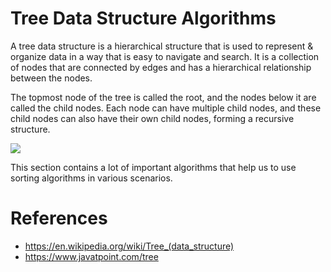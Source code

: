 # Tree Data Structure Algorithms
A tree data structure is a hierarchical structure that is used to represent & organize data in a way that is easy to navigate and search. 
It is a collection of nodes that are connected by edges and has a hierarchical relationship between the nodes. 

The topmost node of the tree is called the root, and the nodes below it are called the child nodes. 
Each node can have multiple child nodes, and these child nodes can also have their own child nodes, forming a recursive structure.

![](https://media.geeksforgeeks.org/wp-content/uploads/20221124153129/Treedatastructure.png)

This section contains a lot of important algorithms that help us to use sorting algorithms in various scenarios.

# References
* <https://en.wikipedia.org/wiki/Tree_(data_structure)>
* <https://www.javatpoint.com/tree>

